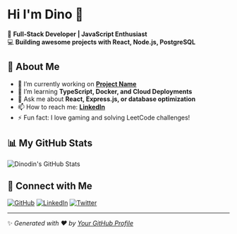 # Hi I'm Dino 👋

🚀 **Full-Stack Developer | JavaScript Enthusiast**  
💻 **Building awesome projects with React, Node.js, PostgreSQL**  

## 🚀 About Me
- 🔭 I’m currently working on **[Project Name](https://github.com/dinodinz/project)**
- 🌱 I’m learning **TypeScript, Docker, and Cloud Deployments**
- 💬 Ask me about **React, Express.js, or database optimization**
- 📫 How to reach me: **[LinkedIn](https://www.linkedin.com/in/your-profile/)**  
- ⚡ Fun fact: I love gaming and solving LeetCode challenges!

## 📊 My GitHub Stats  
![Dinodin's GitHub Stats](https://github-readme-stats.vercel.app/api?username=dinodinz&show_icons=true&theme=radical)

## 🔗 Connect with Me
[![GitHub](https://img.shields.io/badge/-GitHub-181717?style=flat&logo=github&logoColor=white)](https://github.com/dinodinz)
[![LinkedIn](https://img.shields.io/badge/-LinkedIn-0077B5?style=flat&logo=linkedin&logoColor=white)](https://www.linkedin.com/in/your-profile/)
[![Twitter](https://img.shields.io/badge/-Twitter-1DA1F2?style=flat&logo=twitter&logoColor=white)](https://twitter.com/yourhandle)

---
✨ _Generated with ❤️ by [Your GitHub Profile](https://github.com/dinodinz)_
